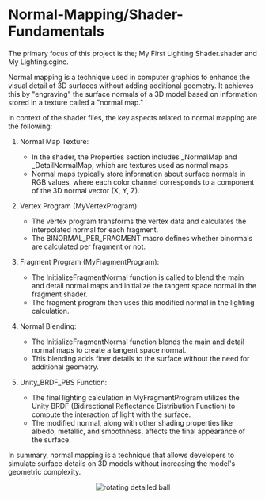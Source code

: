 # Normal-Mapping/Shader-Fundamentals
 
The primary focus of this project is the; My First Lighting Shader.shader and My Lighting.cginc. 

Normal mapping is a technique used in computer graphics to enhance the visual detail of 3D surfaces without adding additional geometry. It achieves this by "engraving" the surface normals of a 3D model based on information stored in a texture called a "normal map."

In context of the shader files, the key aspects related to normal mapping are the following:

1. Normal Map Texture:

    - In the shader, the Properties section includes _NormalMap and _DetailNormalMap, which are textures used as normal maps.
    - Normal maps typically store information about surface normals in RGB values, where each color channel corresponds to a component of the 3D normal vector (X, Y, Z).

1. Vertex Program (MyVertexProgram):

    - The vertex program transforms the vertex data and calculates the interpolated normal for each fragment.
    - The BINORMAL_PER_FRAGMENT macro defines whether binormals are calculated per fragment or not.

1. Fragment Program (MyFragmentProgram):

    - The InitializeFragmentNormal function is called to blend the main and detail normal maps and initialize the tangent space normal in the fragment shader.
    - The fragment program then uses this modified normal in the lighting calculation.

1. Normal Blending:

    - The InitializeFragmentNormal function blends the main and detail normal maps to create a tangent space normal.
    - This blending adds finer details to the surface without the need for additional geometry.

1. Unity_BRDF_PBS Function:

    - The final lighting calculation in MyFragmentProgram utilizes the Unity BRDF (Bidirectional Reflectance Distribution Function) to compute the interaction of light with the surface.
    - The modified normal, along with other shading properties like albedo, metallic, and smoothness, affects the final appearance of the surface.

In summary, normal mapping is a technique that allows developers to simulate surface details on 3D models without increasing the model's geometric complexity.

<div align="center">
  <img src="ball.gif" alt="rotating detailed ball">
</div>